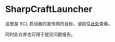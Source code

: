 # SharpCraftLauncher

这里是 SCL 启动器的宣传网页目标，请前往[此处](https://steve-xmh.github.io/scl/index.html)查看。

同时此仓库也可用于提交问题报告。
